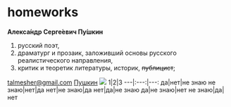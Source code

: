 # homeworks
**Алекса́ндр Серге́евич Пу́шкин**
 1. русский поэт, 
 2. драматург и прозаик, заложивший основы русского реалистического направления, 
 3. критик и теоретик литературы, историк, ~~публицист~~;
 
 talmesher@gmail.com
 [Пушкин](https://ru.wikipedia.org/wiki/%D0%9F%D1%83%D1%88%D0%BA%D0%B8%D0%BD,_%D0%90%D0%BB%D0%B5%D0%BA%D1%81%D0%B0%D0%BD%D0%B4%D1%80_%D0%A1%D0%B5%D1%80%D0%B3%D0%B5%D0%B5%D0%B2%D0%B8%D1%87)
 ![](https://upload.wikimedia.org/wikipedia/commons/thumb/7/7a/Orest_Kiprensky_-_%D0%9F%D0%BE%D1%80%D1%82%D1%80%D0%B5%D1%82_%D0%BF%D0%BE%D1%8D%D1%82%D0%B0_%D0%90.%D0%A1.%D0%9F%D1%83%D1%88%D0%BA%D0%B8%D0%BD%D0%B0_-_Google_Art_Project.jpg/777px-Orest_Kiprensky_-_%D0%9F%D0%BE%D1%80%D1%82%D1%80%D0%B5%D1%82_%D0%BF%D0%BE%D1%8D%D1%82%D0%B0_%D0%90.%D0%A1.%D0%9F%D1%83%D1%88%D0%BA%D0%B8%D0%BD%D0%B0_-_Google_Art_Project.jpg)
 1|2|3
---|:---:|---:
да|нет|не знаю
не знаю|нет|да
нет|не знаю|да
нет|да|не знаю
да|не знаю|нет
не знаю|да|нет
